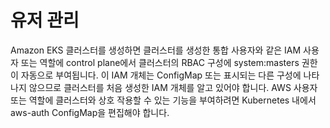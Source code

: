 # 유저 관리

Amazon EKS 클러스터를 생성하면 클러스터를 생성한 통합 사용자와 같은 IAM 사용자 또는 역할에 control plane에서 클러스터의 RBAC 구성에 system:masters 권한이 자동으로 부여됩니다. 이 IAM 개체는 ConfigMap 또는 표시되는 다른 구성에 나타나지 않으므로 클러스터를 처음 생성한 IAM 개체를 알고 있어야 합니다. AWS 사용자 또는 역할에 클러스터와 상호 작용할 수 있는 기능을 부여하려면 Kubernetes 내에서 aws-auth ConfigMap을 편집해야 합니다.





